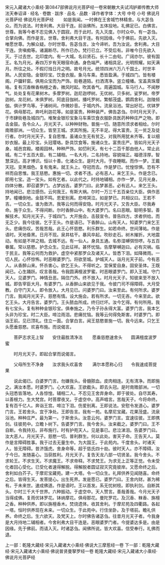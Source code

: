 宋元入藏诸大小乘经·第0847部佛说月光菩萨经一卷宋朝散大夫试鸿胪卿传教大师法天奉诏译
· 经名 · 卷数 · 跋序
· 品名 · 品数 · 译作者字体：大号 中号 小号
佛说月光菩萨经
佛说月光菩萨经
　　如是我闻。一时佛在王舍城竹林精舍。与大苾刍众。而为说法。时舍利弗。大目干连。前诣佛所。五体投地。礼佛足已。白佛言。世尊。我等今者不忍见佛入于圆寂。而于此时。先入灭度。尔时众中。有一苾刍。合掌向佛。而作是言。世尊。舍利弗大目干连。有何因缘。今于佛前。先欲入灭。唯愿世尊。为解众疑。尔时世尊。告苾刍言。汝今谛听。吾为汝说。舍利弗。大目干连。贪嗔痴等。诸漏断尽。所作已办。梵行已立。不受后有。非唯今日先欲入灭。于过去世。北印度内。有一大城。名曰贤石。长十二由旬。广阔亦尔。彼有国王。名为月光。寿四万岁有天眼宿命通。身色端严。诸相具足。光明照耀。如天满月。所往之处。不假灯烛日月之明。故号月光。统领四洲六万八千国土。时世丰熟。人民安隐。金银珍宝。饮食衣服。象马车乘。悉皆盈满。于城四门。皆有楼阁。户牖轩窗。俱用众宝而为严饰。街巷道陌。扫洒清净。竖立幢幡。宝盖真珠璎珞。复有沉香粖香栴檀之香。微风时起。吹其香气。周遍国城。车马行人。不闻秽气。处处复有花果树木。多摩罗树。迦尼迦啰树。无优树。贝多树。娑罗树。帝罗迦树。龙花树。末俱罗树。阿底目伽树。播吒罗树。繁郁茂盛。鹦鹉舍利。迦陵频伽。俱计罗鸟等。于诸树间。作微妙音。于城内外。流泉浴池。常出好花。优钵罗花。俱母那花。奔吒利迦花等。如是富贵。种种装严。佛告苾刍。尔时月光天子。于市肆街巷及城四门。堆聚金银珍宝象马车乘饮食衣服卧具医药种种庄严之物。即击金鼓。告令众人。月光天子。以种种财物。普施一切。随意所须求者相给。尔时南赡部洲。一切众生。皆至王城。求其所施。无不丰足。得大富贵。无一贫乏及徒行者。尔时月光天子。复自思惟。虽诸众生无有贫乏。对我所用犹未齐等。复以细妙衣服。最上珍宝。头冠璎珞。卧具饮食等。施诸众生。富贵庄严。皆如月光天子身。城邑宫殿。楼阁园林。种种严饰。如忉利天。有七十二百千那由他人。常止此城。有二千五百大臣。有二辅相。一名大月。二名持地。容貌端正。福德淳厚。智慧深远。高才博识。恒以十善。化诸众生。是时大月。于夜睡眠。而作一梦。王戴天冠。变黑烟色。复有鬼来。就王头上。夺冠而去。作是梦已。忧惶惊惧。恐有不祥而自思惟。我王慈愍。惠施一切。求者不违。必有恶人。来乞王头。作是念已。即用七宝。造一宝头。如有乞者。以此代之。时持地辅相。亦作一梦。见月光身。四体分散。即召婆罗门。占梦凶吉。婆罗门曰。此梦甚恶。必有远人。来乞王头。持地闻已。悲泣感伤。云何我王。有斯大祸。尔时一万三千五百亲位大臣。俱作恶梦。幢幡倒地。金鼓不鸣。恩爱别离。悲啼哭泣。如是梦已。共相议曰。王若不吉。一切众生。谁为救济。我等云何而得安隐。时月光天子。又告大臣。尽我寿命。施于众生。不得间断。尔时香醉山中。有大婆罗门。名曰恶眼。聪明多智。善解技术。知月光天子。于城四门。大开施会。击鼓宣令。普告四方。求者供给。而无乏少。我今往彼。乞于王头。作是语已。下香醉山。山有天人。知婆罗门来乞王头。悲痛伤叹。苦哉苦哉。此王心怀慈愍。利乐群生。如若命终。世间薄祐。作是语时。天地昏黑。日月不现。泉井枯干。暴风卒起。吹砂走石。树木摧折。大地震动。有如是不祥之相。去城不远。有一仙人。身具五通。名弥湿嚩弭怛啰。与五百眷属。常以慈愍。护念众生。见此征祥。甚怀忧恼。告摩拏嚩迦曰。必有灾祸。临于民主。我等云何而为救护。虚空中紧那罗众及诸天人。皆悉下泪。如降微雨。一切人民。心怀惊怖。时恶眼婆罗门。将欲至城。护城天人。诣月光天子前。今有恶人。从香醉山来。怀杀害心。欲乞王头。不得听之。宜保爱自身。固安圣体。王既闻已。心生踊跃。叹言善哉。令我圆满檀波罗蜜。时恶眼婆罗门。即入王城。守门天人。见婆罗门。神情丑恶。隔住门外。终不放入。时月光天子。知彼来至不放入城。即告宰臣大月。有婆罗门。从香醉山来欲见于我。令彼门司不得障碍。大月受教。白守门天人。即令放入。大月见已。问婆罗门曰。汝来至此。有何所求。婆罗门言。我闻月光天子。慈愍有情。设大施会。若有所求。一切无吝。今来至此。欲乞王头。大月告言。婆罗门。王头脓血所成。终归烂坏。汝今乞得。有何所用。我有七宝头。复有种种金银珍宝。俱奉施之。乃令子孙永得大富。婆罗门言。我本乞头非为珍宝。时二大臣。啼泣雨泪。悲痛忧恼。我等云何得免斯害。时婆罗门。即诣王前。见已顶礼。住立一面。合掌白言。闻王慈愍普施一切。我今远来。只乞王头愿垂慈愍。欢喜布施。而说偈言。

　　菩萨志求无上智　　安住最胜清净法
　　愿垂慈愍速舍头　　圆满檀度波罗蜜

　　时月光天子。即起合掌而说偈言。

　　父母所生不净身　　汝求我头欢喜舍
　　满尔本愿称心归　　令我速成菩提果

　　说此偈已。白婆罗门言。勿嫌我头。骨髓脓血。皮肉相连。无有清净。而即施之。满汝本愿。时婆罗门。心大欢喜。王欲截头。即去头冠。是时南赡部洲。一切头冠悉皆落地。人各惊惶。辅相二人。不忍见王舍弃身命。即于彼处。自尽其寿。以善根力。生大梵宫。时菩摩夜叉。于虚空中。高声唱言。苦哉天子。今将命终。复有百千亿人。奔诣王宫。啼泣下泪。伤爱别离。王即说法。安慰令发道心。婆罗门言。王若舍头。宜于净处。王即告言。我有一苑。名摩尼宝藏。花果茂盛。流泉浴池。种种庄严。最为第一。于斯舍头。汝意云何。婆罗门言。宜速往彼。王即携剑。往彼苑中。立瞻卜树下。告婆罗门言。我今舍头。汝来截之。婆罗门曰。王不自断。令我持刃。非布施行。时有护苑天人。见是事已。悲泣涕泪。告婆罗门曰。汝大恶人。月光天子。慈愍一切。普利群生。何以此处。害天子命。王告天人。莫作是言障碍胜事。我于过去无量生中。为大国王。于此苑内。千度舍头。时诸天人。皆无障碍。昔济饿虎。舍身命等。超于慈氏四十劫。彼时天人。亦不障碍。汝于今日。发随喜心。当获胜利。月光天子。复告天龙八部一切贤圣。我今舍头。不求轮王。不求生天。不求魔王。不求帝释。不求梵王。为求无上正等正觉。令未受化者回心受化。已受化者速得解脱。得解脱者圆证寂灭究竟彼岸。又愿命终之后。舍利如白芥子。于摩尼宝藏苑。建一大塔。令一切众生。礼拜供养见闻随喜。命终之后。皆得生天。发菩提心。出生死界。发是愿已。婆罗门曰。王舍内财。甚为稀有。于未来世。速成佛道。作是语时。王以首发。系无忧树枝。即执利剑。自断其头。尔时三千大千世界。六种振动。于虚空中。天人赞言。善哉善哉。今月光天子当得成佛。复雨优钵罗花。钵纳摩花。俱母那花。曼陀罗花。及沉香、粖香、旃檀之香。种种供养。即以旃檀香木。焚烧遗体。收其舍利。于摩尼苑及四衢路。各起一塔。恒时供养现在未来。一切众生。于此苑中。行住坐卧。及于塔前。瞻礼供养。命终之后。生六欲天。及梵天上。尔时佛告诸苾刍。往昔月光天子者。今我身是大月持地二辅相者。今舍利弗大目干连是。恶眼婆罗门者。今提婆达多是。由是因缘。先于佛前。而请入灭。时诸苾刍。闻佛所说。皆大欢喜。信受奉行。礼佛而退。

上一部：乾隆大藏经·宋元入藏诸大小乘经·佛说大三摩惹经一卷
下一部：乾隆大藏经·宋元入藏诸大小乘经·佛说普贤曼拏罗经一卷
乾隆大藏经·宋元入藏诸大小乘经·佛说月光菩萨经